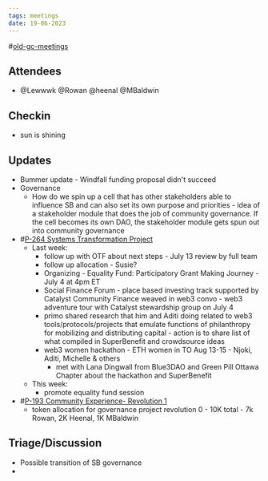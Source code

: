 ```yaml
---
tags: meetings
date: 19-06-2023
---
```

#[old-gc-meetings](/notes/general-circle/old-gc-meetings/old-gc-meetings.md) 
## Attendees
- @Lewwwk @Rowan  @heenal @MBaldwin 

## Checkin
- sun is shining

## Updates
- Bummer update - Windfall funding proposal didn't succeed 
- Governance
	- How do we spin up a cell that has other stakeholders able to influence SB and can also set its own purpose and priorities - idea of a stakeholder module that does the job of community governance. If the cell becomes its own DAO, the stakeholder module gets spun out into community governance
- #[P-264 Systems Transformation Project](P-264%20Systems%20Transformation%20Project) 
	- Last week: 
		- follow up with OTF about next steps - July 13 review by full team
		- follow up allocation - Susie?
		- Organizing - Equality Fund: Participatory Grant Making Journey - July 4 at 4pm ET
		- Social Finance Forum - place based investing track supported by Catalyst Community Finance weaved in web3 convo - web3 adventure tour with Catalyst stewardship group on July 4
		- primo shared research that him and Aditi doing related to web3 tools/protocols/projects that emulate functions of philanthropy for mobilizing and distributing capital - action is to share list of what compiled in SuperBenefit and crowdsource ideas
		- web3 women hackathon - ETH women in TO Aug 13-15 - Njoki, Aditi, Michelle & others 
			- met with Lana Dingwall from Blue3DAO and Green Pill Ottawa Chapter about the hackathon and SuperBenefit 
	- This week: 
		- promote equality fund session
- #[P-193 Community Experience- Revolution 1](P-193%20Community%20Experience-%20Revolution%201)
	-   token allocation for governance project revolution 0 - 10K total - 7k Rowan, 2K Heenal, 1K MBaldwin

## Triage/Discussion 
- Possible transition of SB governance  
- 
